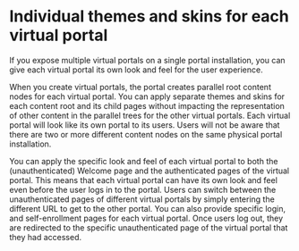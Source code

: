 # Individual themes and skins for each virtual portal

If you expose multiple virtual portals on a single portal installation, you can give each virtual portal its own look and feel for the user experience.

When you create virtual portals, the portal creates parallel root content nodes for each virtual portal. You can apply separate themes and skins for each content root and its child pages without impacting the representation of other content in the parallel trees for the other virtual portals. Each virtual portal will look like its own portal to its users. Users will not be aware that there are two or more different content nodes on the same physical portal installation.

You can apply the specific look and feel of each virtual portal to both the \(unauthenticated\) Welcome page and the authenticated pages of the virtual portal. This means that each virtual portal can have its own look and feel even before the user logs in to the portal. Users can switch between the unauthenticated pages of different virtual portals by simply entering the different URL to get to the other portal. You can also provide specific login, and self-enrollment pages for each virtual portal. Once users log out, they are redirected to the specific unauthenticated page of the virtual portal that they had accessed.
